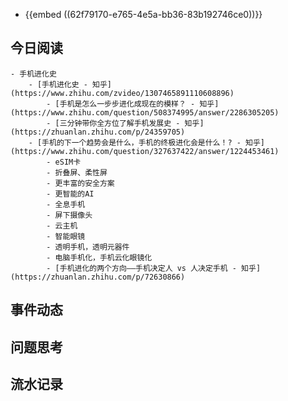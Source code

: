 - {{embed ((62f79170-e765-4e5a-bb36-83b192746ce0))}}
## 今日阅读
	- 手机进化史
		- [手机进化史 - 知乎](https://www.zhihu.com/zvideo/1307465891110608896)
			- [手机是怎么一步步进化成现在的模样？ - 知乎](https://www.zhihu.com/question/508374995/answer/2286305205)
			- [三分钟带你全方位了解手机发展史 - 知乎](https://zhuanlan.zhihu.com/p/24359705)
		- [手机的下一个趋势会是什么，手机的终极进化会是什么！? - 知乎](https://www.zhihu.com/question/327637422/answer/1224453461)
			- eSIM卡
			- 折叠屏、柔性屏
			- 更丰富的安全方案
			- 更智能的AI
			- 全息手机
			- 屏下摄像头
			- 云主机
			- 智能眼镜
			- 透明手机，透明元器件
			- 电脑手机化，手机云化眼镜化
			- [手机进化的两个方向——手机决定人 vs 人决定手机 - 知乎](https://zhuanlan.zhihu.com/p/72630866)
## 事件动态
## 问题思考
## 流水记录